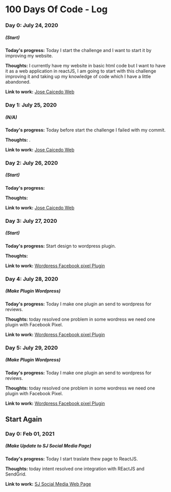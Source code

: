 # 100 Days Of Code - Log

### Day 0: July 24, 2020
##### (Start)	

**Today's progress:** Today I start the challenge and I want to start it by improving my website.

**Thoughts:** I currently have my website in basic html code but I want to have it as a web application in reactJS, I am going to start with this challenge improving it and taking up my knowledge of code which I have a little abandoned.

**Link to work:** [Jose Caicedo Web](https://josecaicedo.co/)

### Day 1: July 25, 2020
##### (N/A)	

**Today's progress:** Today before start the challenge I failed with my commit.

**Thoughts:** .

**Link to work:** [Jose Caicedo Web](https://josecaicedo.co/)

### Day 2: July 26, 2020
##### (Start)	

**Today's progress:** 

**Thoughts:** 

**Link to work:** [Jose Caicedo Web](https://josecaicedo.co/)

### Day 3: July 27, 2020
##### (Start)	

**Today's progress:** Start design to wordpress plugin.

**Thoughts:** 

**Link to work:** [Wordpress Facebook pixel Plugin](https://github.com/sj-social-media/addons-for-pixel/releases/tag/latest)

### Day 4: July 28, 2020
##### (Make Plugin Wordpress)	

**Today's progress:** Today I make one plugin an send to wordpress for reviews.

**Thoughts:** today resolved one problem in some wordress we need one plugin with Facebook Pixel.

**Link to work:** [Wordpress Facebook pixel Plugin](https://github.com/sj-social-media/addons-for-pixel/releases/tag/latest)

### Day 5: July 29, 2020
##### (Make Plugin Wordpress)	

**Today's progress:** Today I make one plugin an send to wordpress for reviews.

**Thoughts:** today resolved one problem in some wordress we need one plugin with Facebook Pixel.

**Link to work:** [Wordpress Facebook pixel Plugin](https://github.com/sj-social-media/addons-for-pixel/releases/tag/latest)

## Start Again
### Day 0: Feb 01, 2021
##### (Make Update to SJ Social Media Page)	

**Today's progress:** Today I start traslate thew page to ReactJS.

**Thoughts:** today intent resolved one integration with REactJS and SendGrid.

**Link to work:** [SJ Social Media Web Page](https://sjsocialmedia.com/)

